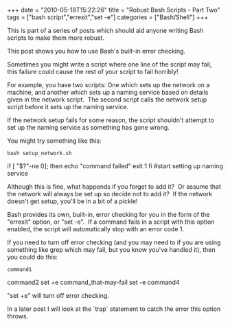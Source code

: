 +++
date = "2010-05-18T15:22:26"
title = "Robust Bash Scripts - Part Two"
tags = ["bash script","errexit","set -e"]
categories = ["Bash/Shell"]
+++

This is part of a series of posts which should aid anyone writing Bash scripts to make them more robust. 
 
This post shows you how to use Bash's built-in error checking. 
 
Sometimes you might write a script where one line of the script may fail, this failure could cause the rest of your script to fail horribly! 
 
For example, you have two scripts: One which sets up the network on a machine, and another which sets up a naming service based on details given in the network script.  The second script calls the network setup script before it sets up the naming service. 
 
If the network setup fails for some reason, the script shouldn't attempt to set up the naming service as something has gone wrong. 
 
You might try something like this: 
 
	bash setup_network.sh
if [ "$?"-ne 0]; then
echo "command failed"
exit 1
fi
#start setting up naming service 
 
Although this is fine, what happends if you forget to add it?  Or assume that the network will always be set up so decide not to add it?  If the network doesn't get setup, you'll be in a bit of a pickle! 
 
Bash provides its own, built-in, error checking for you in the form of the "errexit" option, or "set -e".  If a command fails in a script with this option enabled, the script will automatically stop with an error code 1. 
 
If you need to turn off error checking (and you may need to if you are using something like grep which may fail, but you know you've handled it), then you could do this: 
 
	command1
command2
set +e
command_that-may-fail
set -e
command4 
 
"set +e" will turn off error checking. 
 
In a later post I will look at the \`trap\` statement to catch the error this option throws.
